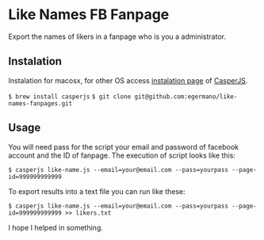 Like Names FB Fanpage
===================

Export the names of likers in a fanpage who is you a administrator.

Instalation
-----------
Instalation for macosx, for other OS access [instalation page](http://casperjs.org/installation.html) of [CasperJS](http://casperjs.org/index.html).

```$ brew install casperjs```
```$ git clone git@github.com:egermano/like-names-fanpages.git```

Usage
----------

You will need pass for the script your email and password of facebook account and the ID of fanpage.
The execution of script looks like this:

```$ casperjs like-name.js --email=your@email.com --pass=yourpass --page-id=999999999999```

To export results into a text file you can run like these:

```$ casperjs like-name.js --email=your@email.com --pass=yourpass --page-id=999999999999 >> likers.txt```


I hope I helped in something.
